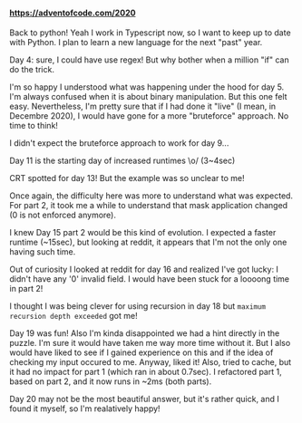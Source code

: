#### https://adventofcode.com/2020

Back to python! Yeah I work in Typescript now, so I want to keep up to date with Python. I plan to learn a new language for the next "past" year.

Day 4: sure, I could have use regex! But why bother when a million "if" can do the trick.

I'm so happy I understood what was happening under the hood for day 5. I'm always confused when it is about binary manipulation. But this one felt easy. Nevertheless, I'm pretty sure that if I had done it "live" (I mean, in Decembre 2020), I would have gone for a more "bruteforce" approach. No time to think!

I didn't expect the bruteforce approach to work for day 9...

Day 11 is the starting day of increased runtimes \o/ (3~4sec)

CRT spotted for day 13! But the example was so unclear to me!

Once again, the difficulty here was more to understand what was expected. For part 2, it took me a while to understand that mask application changed (0 is not enforced anymore).

I knew Day 15 part 2 would be this kind of evolution. I expected a faster runtime (~15sec), but looking at reddit, it appears that I'm not the only one having such time.

Out of curiosity I looked at reddit for day 16 and realized I've got lucky: I didn't have any '0' invalid field. I would have been stuck for a loooong time in part 2!

I thought I was being clever for using recursion in day 18 but `maximum recursion depth exceeded` got me!

Day 19 was fun! Also I'm kinda disappointed we had a hint directly in the puzzle. I'm sure it would have taken me way more time without it. But I also would have liked to see if I gained experience on this and if the idea of checking my input occured to me. Anyway, liked it! Also, tried to cache, but it had no impact for part 1 (which ran in about 0.7sec). I refactored part 1, based on part 2, and it now runs in ~2ms (both parts).

Day 20 may not be the most beautiful answer, but it's rather quick, and I found it myself, so I'm realatively happy!
